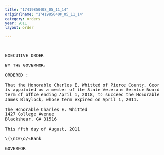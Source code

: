 ```yaml
---
title: "17419850408_05_11_14"
originalname: "17419850408_05_11_14"
category: orders
year: 2011
layout: order

---
```

<pre>
 

EXECUTIVE ORDER

BY THE GOVERNOR:

ORDERED :

That the Honorable Charles E. Whitted of Pierce County, Georgia,
is appointed as a member of the State Veterans Service Board, for a
term of ofﬁce ending April 1, 2018, to succeed the Honorable
James Blaylock, whose term expired on April 1, 2011.

The Honorable Charles E. Whitted
1427 College Avenue
Blackshear, GA 31516

This ﬁfth day of August, 2011

\(\nI0\o/«Bank

GOVERNOR

</pre>
